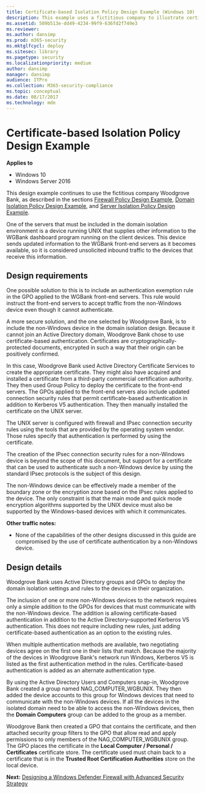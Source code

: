 ```yaml
---
title: Certificate-based Isolation Policy Design Example (Windows 10)
description: This example uses a fictitious company to illustrate certificate-based isolation policy design in Windows Defender Firewall with Advanced Security.
ms.assetid: 509b513e-dd49-4234-99f9-636fd2f749e3
ms.reviewer: 
ms.author: dansimp
ms.prod: m365-security
ms.mktglfcycl: deploy
ms.sitesec: library
ms.pagetype: security
ms.localizationpriority: medium
author: dansimp
manager: dansimp
audience: ITPro
ms.collection: M365-security-compliance
ms.topic: conceptual
ms.date: 08/17/2017
ms.technology: mde
---
```


# Certificate-based Isolation Policy Design Example

**Applies to**
-   Windows 10
-   Windows Server 2016

This design example continues to use the fictitious company Woodgrove Bank, as described in the sections [Firewall Policy Design Example](firewall-policy-design-example.md), [Domain Isolation Policy Design Example](domain-isolation-policy-design-example.md), and [Server Isolation Policy Design Example](server-isolation-policy-design-example.md).

One of the servers that must be included in the domain isolation environment is a device running UNIX that supplies other information to the WGBank dashboard program running on the client devices. This device sends updated information to the WGBank front-end servers as it becomes available, so it is considered unsolicited inbound traffic to the devices that receive this information.

## Design requirements

One possible solution to this is to include an authentication exemption rule in the GPO applied to the WGBank front-end servers. This rule would instruct the front-end servers to accept traffic from the non-Windows device even though it cannot authenticate.

A more secure solution, and the one selected by Woodgrove Bank, is to include the non-Windows device in the domain isolation design. Because it cannot join an Active Directory domain, Woodgrove Bank chose to use certificate-based authentication. Certificates are cryptographically-protected documents, encrypted in such a way that their origin can be positively confirmed.

In this case, Woodgrove Bank used Active Directory Certificate Services to create the appropriate certificate. They might also have acquired and installed a certificate from a third-party commercial certification authority. They then used Group Policy to deploy the certificate to the front-end servers. The GPOs applied to the front-end servers also include updated connection security rules that permit certificate-based authentication in addition to Kerberos V5 authentication. They then manually installed the certificate on the UNIX server.

The UNIX server is configured with firewall and IPsec connection security rules using the tools that are provided by the operating system vendor. Those rules specify that authentication is performed by using the certificate.

The creation of the IPsec connection security rules for a non-Windows device is beyond the scope of this document, but support for a certificate that can be used to authenticate such a non-Windows device by using the standard IPsec protocols is the subject of this design.

The non-Windows device can be effectively made a member of the boundary zone or the encryption zone based on the IPsec rules applied to the device. The only constraint is that the main mode and quick mode encryption algorithms supported by the UNIX device must also be supported by the Windows-based devices with which it communicates.

**Other traffic notes:**

-   None of the capabilities of the other designs discussed in this guide are compromised by the use of certificate authentication by a non-Windows device.

## Design details

Woodgrove Bank uses Active Directory groups and GPOs to deploy the domain isolation settings and rules to the devices in their organization.

The inclusion of one or more non-Windows devices to the network requires only a simple addition to the GPOs for devices that must communicate with the non-Windows device. The addition is allowing certificate-based authentication in addition to the Active Directory–supported Kerberos V5 authentication. This does not require including new rules, just adding certificate-based authentication as an option to the existing rules.

When multiple authentication methods are available, two negotiating devices agree on the first one in their lists that match. Because the majority of the devices in Woodgrove Bank's network run Windows, Kerberos V5 is listed as the first authentication method in the rules. Certificate-based authentication is added as an alternate authentication type.

By using the Active Directory Users and Computers snap-in, Woodgrove Bank created a group named NAG\_COMPUTER\_WGBUNIX. They then added the device accounts to this group for Windows devices that need to communicate with the non-Windows devices. If all the devices in the isolated domain need to be able to access the non-Windows devices, then the **Domain Computers** group can be added to the group as a member.

Woodgrove Bank then created a GPO that contains the certificate, and then attached security group filters to the GPO that allow read and apply permissions to only members of the NAG\_COMPUTER\_WGBUNIX group. The GPO places the certificate in the **Local Computer / Personal / Certificates** certificate store. The certificate used must chain back to a certificate that is in the **Trusted Root Certification Authorities** store on the local device.

**Next:** [Designing a Windows Defender Firewall with Advanced Security Strategy](designing-a-windows-firewall-with-advanced-security-strategy.md)
